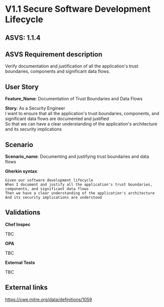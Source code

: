 # V1.1 Secure Software Development Lifecycle

## ASVS: 1.1.4

## ASVS Requirement description

Verify documentation and justification of all the application's
trust boundaries, components and significant data flows.

## User Story

**Feature_Name**: Documentation of Trust Boundaries and Data Flows

**Story**:
As a Security Engineer\
I want to ensure that all the application's trust boundaries, components, and significant data
flows are documented and justified\
So that we can have a clear understanding of the application's architecture and its security
implications

## Scenario

**Scenario_name**: Documenting and justifying trust boundaries and data flows

**Gherkin syntax**:

```gherkin
Given our software development lifecycle
When I document and justify all the application's trust boundaries, components, and significant data flows
Then we have a clear understanding of the application's architecture
And its security implications are understood
```

## Validations

**Chef Inspec**

TBC

**OPA**

TBC

**External Tests**

TBC

## External links
<https://cwe.mitre.org/data/definitions/1059>